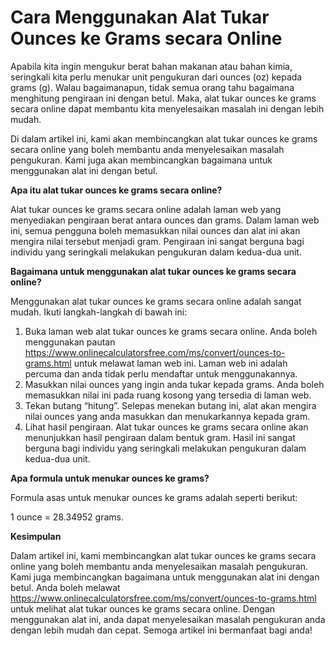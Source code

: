 Cara Menggunakan Alat Tukar Ounces ke Grams secara Online
=========================================================

Apabila kita ingin mengukur berat bahan makanan atau bahan kimia, seringkali kita perlu menukar unit pengukuran dari ounces (oz) kepada grams (g). Walau bagaimanapun, tidak semua orang tahu bagaimana menghitung pengiraan ini dengan betul. Maka, alat tukar ounces ke grams secara online dapat membantu kita menyelesaikan masalah ini dengan lebih mudah.

Di dalam artikel ini, kami akan membincangkan alat tukar ounces ke grams secara online yang boleh membantu anda menyelesaikan masalah pengukuran. Kami juga akan membincangkan bagaimana untuk menggunakan alat ini dengan betul.

**Apa itu alat tukar ounces ke grams secara online?**

Alat tukar ounces ke grams secara online adalah laman web yang menyediakan pengiraan berat antara ounces dan grams. Dalam laman web ini, semua pengguna boleh memasukkan nilai ounces dan alat ini akan mengira nilai tersebut menjadi gram. Pengiraan ini sangat berguna bagi individu yang seringkali melakukan pengukuran dalam kedua-dua unit.

**Bagaimana untuk menggunakan alat tukar ounces ke grams secara online?**

Menggunakan alat tukar ounces ke grams secara online adalah sangat mudah. Ikuti langkah-langkah di bawah ini:

1. Buka laman web alat tukar ounces ke grams secara online. Anda boleh menggunakan pautan <https://www.onlinecalculatorsfree.com/ms/convert/ounces-to-grams.html> untuk melawat laman web ini. Laman web ini adalah percuma dan anda tidak perlu mendaftar untuk menggunakannya.
2. Masukkan nilai ounces yang ingin anda tukar kepada grams. Anda boleh memasukkan nilai ini pada ruang kosong yang tersedia di laman web.
3. Tekan butang “hitung”. Selepas menekan butang ini, alat akan mengira nilai ounces yang anda masukkan dan menukarkannya kepada gram.
4. Lihat hasil pengiraan. Alat tukar ounces ke grams secara online akan menunjukkan hasil pengiraan dalam bentuk gram. Hasil ini sangat berguna bagi individu yang seringkali melakukan pengukuran dalam kedua-dua unit.

**Apa formula untuk menukar ounces ke grams?**

Formula asas untuk menukar ounces ke grams adalah seperti berikut:

1 ounce = 28.34952 grams.

**Kesimpulan**

Dalam artikel ini, kami membincangkan alat tukar ounces ke grams secara online yang boleh membantu anda menyelesaikan masalah pengukuran. Kami juga membincangkan bagaimana untuk menggunakan alat ini dengan betul. Anda boleh melawat <https://www.onlinecalculatorsfree.com/ms/convert/ounces-to-grams.html> untuk melihat alat tukar ounces ke grams secara online. Dengan menggunakan alat ini, anda dapat menyelesaikan masalah pengukuran anda dengan lebih mudah dan cepat. Semoga artikel ini bermanfaat bagi anda!